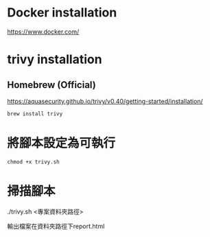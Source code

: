 # Docker installation
https://www.docker.com/

# trivy installation
## Homebrew (Official)
https://aquasecurity.github.io/trivy/v0.40/getting-started/installation/
```
brew install trivy
```

# 將腳本設定為可執行
```
chmod +x trivy.sh
``` 

# 掃描腳本
./trivy.sh <專案資料夾路徑>

輸出檔案在資料夾路徑下report.html
